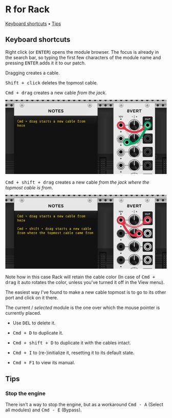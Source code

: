 # R for Rack

[Keyboard shortcuts](#keyboard-shortcuts) • [Tips](#tips)

## Keyboard shortcuts

Right click (or <kbd>ENTER</kbd>) opens the module browser. The focus is already
in the search bar, so typing the first few characters of the module name and
pressing <kbd>ENTER</kbd> adds it it to our patch.

Dragging creates a cable.

<kbd>Shift + click</kbd> deletes the topmost cable.

<kbd>Cmd + drag</kbd> creates a new cable _from the  jack_.

![Cmd and drag creates a new cable from the jack](i/key-1.png)

<kbd>Cmd + shift + drag</kbd> creates a new cable _from the jack where the
topmost cable is from_.

![Cmd and shift and drag creates a new cable from where the topmost cable came from](i/key-2.png)

Note how in this case Rack will retain the cable color (In case of <kbd>Cmd +
drag</kbd> it auto rotates the color, unless you've turned it off in the View
menu).

The easiest way I've found to make a new cable topmost is to go to its other
port and click on it there.

The current / _selected_ module is the one over which the mouse pointer is
currently placed.

* Use <kbd>DEL</kbd> to delete it.

* <kbd>Cmd + D</kbd> to duplicate it.

* <kbd>Cmd + shift + D</kbd> to duplicate it with the cables intact.

* <kbd>Cmd + I</kbd> to (re-)initialize it, resetting it to its default state.

* <kbd>Cmd + F1</kbd> to view its manual.

## Tips

### Stop the engine

There isn't a way to stop the engine, but as a workaround <kbd>Cmd - A</kbd>
(Select all modules) and <kbd>Cmd - E</kbd> (Bypass).
